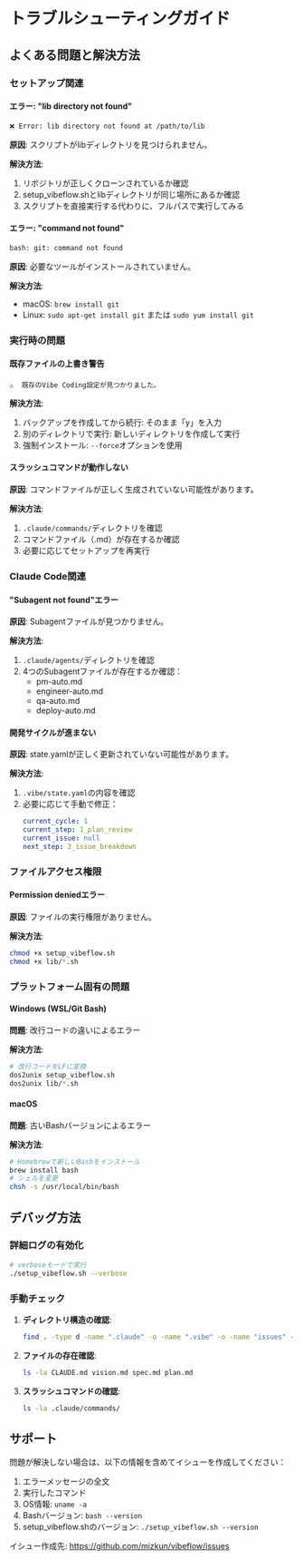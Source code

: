 # トラブルシューティングガイド

## よくある問題と解決方法

### セットアップ関連

#### エラー: "lib directory not found"
```bash
❌ Error: lib directory not found at /path/to/lib
```

**原因**: スクリプトがlibディレクトリを見つけられません。

**解決方法**:
1. リポジトリが正しくクローンされているか確認
2. setup_vibeflow.shとlibディレクトリが同じ場所にあるか確認
3. スクリプトを直接実行する代わりに、フルパスで実行してみる

#### エラー: "command not found"
```bash
bash: git: command not found
```

**原因**: 必要なツールがインストールされていません。

**解決方法**:
- macOS: `brew install git`
- Linux: `sudo apt-get install git` または `sudo yum install git`

### 実行時の問題

#### 既存ファイルの上書き警告
```
⚠️  既存のVibe Coding設定が見つかりました。
```

**解決方法**:
1. バックアップを作成してから続行: そのまま「y」を入力
2. 別のディレクトリで実行: 新しいディレクトリを作成して実行
3. 強制インストール: `--force`オプションを使用

#### スラッシュコマンドが動作しない

**原因**: コマンドファイルが正しく生成されていない可能性があります。

**解決方法**:
1. `.claude/commands/`ディレクトリを確認
2. コマンドファイル（.md）が存在するか確認
3. 必要に応じてセットアップを再実行

### Claude Code関連

#### "Subagent not found"エラー

**原因**: Subagentファイルが見つかりません。

**解決方法**:
1. `.claude/agents/`ディレクトリを確認
2. 4つのSubagentファイルが存在するか確認：
   - pm-auto.md
   - engineer-auto.md
   - qa-auto.md
   - deploy-auto.md

#### 開発サイクルが進まない

**原因**: state.yamlが正しく更新されていない可能性があります。

**解決方法**:
1. `.vibe/state.yaml`の内容を確認
2. 必要に応じて手動で修正：
   ```yaml
   current_cycle: 1
   current_step: 1_plan_review
   current_issue: null
   next_step: 2_issue_breakdown
   ```

### ファイルアクセス権限

#### Permission deniedエラー

**原因**: ファイルの実行権限がありません。

**解決方法**:
```bash
chmod +x setup_vibeflow.sh
chmod +x lib/*.sh
```

### プラットフォーム固有の問題

#### Windows (WSL/Git Bash)

**問題**: 改行コードの違いによるエラー

**解決方法**:
```bash
# 改行コードをLFに変換
dos2unix setup_vibeflow.sh
dos2unix lib/*.sh
```

#### macOS

**問題**: 古いBashバージョンによるエラー

**解決方法**:
```bash
# Homebrewで新しいBashをインストール
brew install bash
# シェルを変更
chsh -s /usr/local/bin/bash
```

## デバッグ方法

### 詳細ログの有効化

```bash
# verboseモードで実行
./setup_vibeflow.sh --verbose
```

### 手動チェック

1. **ディレクトリ構造の確認**:
   ```bash
   find . -type d -name ".claude" -o -name ".vibe" -o -name "issues" -o -name "src"
   ```

2. **ファイルの存在確認**:
   ```bash
   ls -la CLAUDE.md vision.md spec.md plan.md
   ```

3. **スラッシュコマンドの確認**:
   ```bash
   ls -la .claude/commands/
   ```

## サポート

問題が解決しない場合は、以下の情報を含めてイシューを作成してください：

1. エラーメッセージの全文
2. 実行したコマンド
3. OS情報: `uname -a`
4. Bashバージョン: `bash --version`
5. setup_vibeflow.shのバージョン: `./setup_vibeflow.sh --version`

イシュー作成先: https://github.com/mizkun/vibeflow/issues